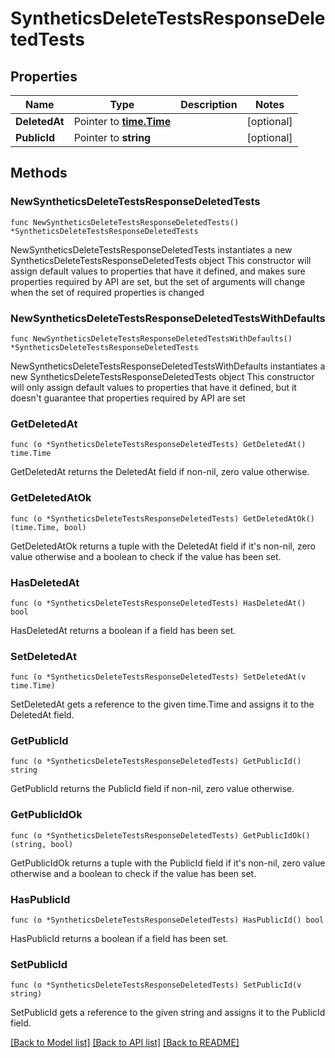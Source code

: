 # SyntheticsDeleteTestsResponseDeletedTests

## Properties

Name | Type | Description | Notes
------------ | ------------- | ------------- | -------------
**DeletedAt** | Pointer to [**time.Time**](time.Time.md) |  | [optional] 
**PublicId** | Pointer to **string** |  | [optional] 

## Methods

### NewSyntheticsDeleteTestsResponseDeletedTests

`func NewSyntheticsDeleteTestsResponseDeletedTests() *SyntheticsDeleteTestsResponseDeletedTests`

NewSyntheticsDeleteTestsResponseDeletedTests instantiates a new SyntheticsDeleteTestsResponseDeletedTests object
This constructor will assign default values to properties that have it defined,
and makes sure properties required by API are set, but the set of arguments
will change when the set of required properties is changed

### NewSyntheticsDeleteTestsResponseDeletedTestsWithDefaults

`func NewSyntheticsDeleteTestsResponseDeletedTestsWithDefaults() *SyntheticsDeleteTestsResponseDeletedTests`

NewSyntheticsDeleteTestsResponseDeletedTestsWithDefaults instantiates a new SyntheticsDeleteTestsResponseDeletedTests object
This constructor will only assign default values to properties that have it defined,
but it doesn't guarantee that properties required by API are set

### GetDeletedAt

`func (o *SyntheticsDeleteTestsResponseDeletedTests) GetDeletedAt() time.Time`

GetDeletedAt returns the DeletedAt field if non-nil, zero value otherwise.

### GetDeletedAtOk

`func (o *SyntheticsDeleteTestsResponseDeletedTests) GetDeletedAtOk() (time.Time, bool)`

GetDeletedAtOk returns a tuple with the DeletedAt field if it's non-nil, zero value otherwise
and a boolean to check if the value has been set.

### HasDeletedAt

`func (o *SyntheticsDeleteTestsResponseDeletedTests) HasDeletedAt() bool`

HasDeletedAt returns a boolean if a field has been set.

### SetDeletedAt

`func (o *SyntheticsDeleteTestsResponseDeletedTests) SetDeletedAt(v time.Time)`

SetDeletedAt gets a reference to the given time.Time and assigns it to the DeletedAt field.

### GetPublicId

`func (o *SyntheticsDeleteTestsResponseDeletedTests) GetPublicId() string`

GetPublicId returns the PublicId field if non-nil, zero value otherwise.

### GetPublicIdOk

`func (o *SyntheticsDeleteTestsResponseDeletedTests) GetPublicIdOk() (string, bool)`

GetPublicIdOk returns a tuple with the PublicId field if it's non-nil, zero value otherwise
and a boolean to check if the value has been set.

### HasPublicId

`func (o *SyntheticsDeleteTestsResponseDeletedTests) HasPublicId() bool`

HasPublicId returns a boolean if a field has been set.

### SetPublicId

`func (o *SyntheticsDeleteTestsResponseDeletedTests) SetPublicId(v string)`

SetPublicId gets a reference to the given string and assigns it to the PublicId field.


[[Back to Model list]](../README.md#documentation-for-models) [[Back to API list]](../README.md#documentation-for-api-endpoints) [[Back to README]](../README.md)



